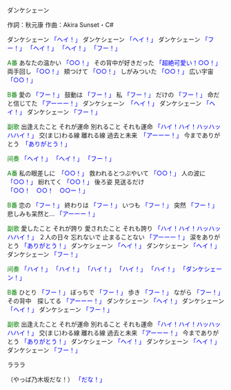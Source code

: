 ダンケシェーン

作詞：秋元康
作曲：Akira Sunset・C#

ダンケシェーン <font color=blue>「ヘイ！」</font> 
ダンケシェーン <font color=blue>「ヘイ！」</font> 
ダンケシェーン <font color=blue>「フー！」</font> 
<font color=blue>「ヘイ！」</font> <font color=blue>「ヘイ！」</font> <font color=blue>「フー！」</font> 

<font color=green>A番</font>
あなたの温かい <font color=blue>「○○！」</font> 
その背中が好きだった <font color=blue>「超絶可愛い！○○！」</font> 
両手回し <font color=blue>「○○！」</font>
頬つけて <font color=blue>「○○！」</font> 
しがみついた <font color=blue>「○○！」</font>
広い宇宙 <font color=blue>「○○！」</font> 

<font color=green>B番</font>
愛の <font color=blue>「フー！」</font> 
鼓動は <font color=blue>「フー！」</font> 
私 <font color=blue>「フー！」</font> 
だけの <font color=blue>「フー！」</font> 
命だと信じてた <font color=blue>「アーーー！」</font>
ダンケシェーン　<font color=blue>「ヘイ！」</font> 
ダンケシェーン <font color=blue>「ヘイ！」</font> 
ダンケシェーン <font color=blue>「フー！」</font> 

<font color=green>副歌</font>
出逢えたこと
それが運命
別れること
それも運命 <font color=blue>「ハイ！ハイ！ハッハッハハイ！」</font>
交(まじ)わる線
離れる線
過去と未来　<font color=blue>「アーーー！」</font>
今までありがとう　<font color=blue>「ありがとう！」</font>

<font color=green>间奏</font>
<font color=blue>「ヘイ！」</font> <font color=blue>「ヘイ！」</font> <font color=blue>「フー！」</font>

<font color=green>A番</font>
私の眼差しに　<font color=blue>「○○！」</font>
救われるとつぶやいて <font color=blue>「○○！」</font> 
人の波に <font color=blue>「○○！」</font>
紛れてく <font color=blue>「○○！」</font> 
後ろ姿
見送るだけ <font color=blue>「○○！　○○！　○○ー！」</font> 

<font color=green>B番</font>
恋の <font color=blue>「フー！」</font> 
終わりは <font color=blue>「フー！」</font> 
いつも <font color=blue>「フー！」</font> 
突然 <font color=blue>「フー！」</font> 
悲しみも呆然と… <font color=blue>「アーーー！」</font>

<font color=green>副歌</font>
愛したこと
それが誇り
愛されたこと
それも誇り <font color=blue>「ハイ！ハイ！ハッハッハハイ！」</font>
２人の日々
忘れないで
止まることない <font color=blue>「アーーー！」</font>
涙をありがとう <font color=blue>「ありがとう！」</font>
ダンケシェーン <font color=blue>「ヘイ！」</font> 
ダンケシェーン <font color=blue>「ヘイ！」</font> 
ダンケシェーン <font color=blue>「フー！」</font> 

<font color=green>间奏</font>
<font color=blue>「ハイ！」</font> <font color=blue>「ハイ！」</font> <font color=blue>「ハイ！」</font> <font color=blue>「ハイ！」</font> 
<font color=blue>「ハイ！」</font>          <font color=blue>「ダンケシェーン！」</font> 

<font color=green>B番</font>
ひとり <font color=blue>「フー！」</font> 
ぼっちで <font color=blue>「フー！」</font> 
歩き <font color=blue>「フー！」</font> 
ながら <font color=blue>「フー！」</font> 
その背中　探してる <font color=blue>「アーーー！」</font>
ダンケシェーン <font color=blue>「ヘイ！」</font> 
ダンケシェーン <font color=blue>「ヘイ！」</font> 
ダンケシェーン <font color=blue>「フー！」</font> 

<font color=green>副歌</font>
出逢えたこと
それが運命
別れること
それも運命 <font color=blue>「ハイ！ハイ！ハッハッハハイ！」</font>
交(まじ)わる線
離れる線
過去と未来 <font color=blue>「アーーー！」</font>
今までありがとう <font color=blue>「ありがとう！」</font>
ダンケシェーン <font color=blue>「ヘイ！」</font> 
ダンケシェーン <font color=blue>「ヘイ！」</font> 
ダンケシェーン <font color=blue>「フー！」</font> 

ラララ

（やっば乃木坂だな！）
<font color=blue>「だな！」</font>
